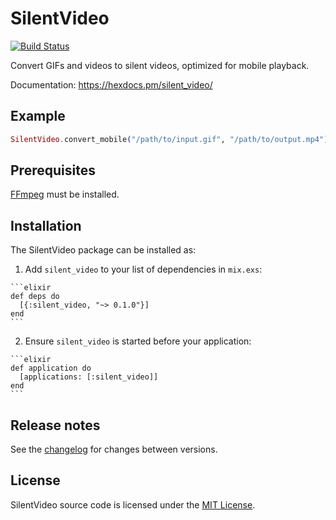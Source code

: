 # SilentVideo

[![Build Status](https://travis-ci.org/talklittle/silent_video.svg?branch=master)](https://travis-ci.org/talklittle/silent_video)

Convert GIFs and videos to silent videos, optimized for mobile playback.

Documentation: https://hexdocs.pm/silent_video/

## Example

```elixir
SilentVideo.convert_mobile("/path/to/input.gif", "/path/to/output.mp4")
```

## Prerequisites

[FFmpeg](https://ffmpeg.org/) must be installed.

## Installation

The SilentVideo package can be installed as:

  1. Add `silent_video` to your list of dependencies in `mix.exs`:

    ```elixir
    def deps do
      [{:silent_video, "~> 0.1.0"}]
    end
    ```

  2. Ensure `silent_video` is started before your application:

    ```elixir
    def application do
      [applications: [:silent_video]]
    end
    ```

## Release notes

See the [changelog](CHANGELOG.md) for changes between versions.

## License

SilentVideo source code is licensed under the [MIT License](LICENSE.md).